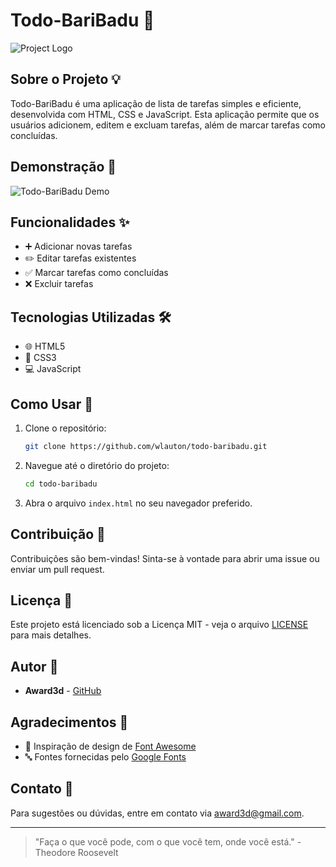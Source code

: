 # Todo-BariBadu 📝

![Project Logo](https://i.postimg.cc/m2HqCwQw/show-1.jpg)

## Sobre o Projeto 💡
Todo-BariBadu é uma aplicação de lista de tarefas simples e eficiente, desenvolvida com HTML, CSS e JavaScript. Esta aplicação permite que os usuários adicionem, editem e excluam tarefas, além de marcar tarefas como concluídas.

## Demonstração 🎥
![Todo-BariBadu Demo](https://i.postimg.cc/fRQPK9Ch/show-2.jpg)

## Funcionalidades ✨
- ➕ Adicionar novas tarefas
- ✏️ Editar tarefas existentes
- ✅ Marcar tarefas como concluídas
- ❌ Excluir tarefas

## Tecnologias Utilizadas 🛠️
- 🌐 HTML5
- 🎨 CSS3
- 💻 JavaScript

## Como Usar 🚀
1. Clone o repositório:
   ```bash
   git clone https://github.com/wlauton/todo-baribadu.git
   ```
2. Navegue até o diretório do projeto:
   ```bash
   cd todo-baribadu
   ```
3. Abra o arquivo `index.html` no seu navegador preferido.

## Contribuição 🤝
Contribuições são bem-vindas! Sinta-se à vontade para abrir uma issue ou enviar um pull request.

## Licença 📄
Este projeto está licenciado sob a Licença MIT - veja o arquivo [LICENSE](LICENSE) para mais detalhes.

## Autor 👤
- **Award3d** - [GitHub](https://github.com/wlauton)

## Agradecimentos 🙏
- 🎨 Inspiração de design de [Font Awesome](https://fontawesome.com/)
- 🔤 Fontes fornecidas pelo [Google Fonts](https://fonts.google.com/)

## Contato 📧
Para sugestões ou dúvidas, entre em contato via [award3d@gmail.com](mailto:award3d@gmail.com).

---

> "Faça o que você pode, com o que você tem, onde você está." - Theodore Roosevelt

